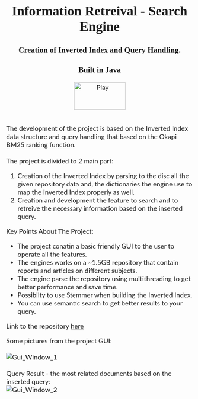 <div style="text-align: center; font-size:18px;">
	<div style="display: inline-block; text-align: left; color:#1d1d1d; font-family: 'Lato', sans-serif;">
	<h1 align="center" style="color:#1d1d1d; font-family: Tahoma;">Information Retreival - Search Engine</h1>
	<h3 align="center" style="color:#1d1d1d; font-family: Tahoma;">Creation of Inverted Index and Query Handling.<br></h3>
	<h3 align="center" style="color:#1d1d1d; font-family: Tahoma;">Built in Java<br></h3>
	<p align="center">
	<a href="https://youtu.be/LL-aoLCeF1s" target="_blank"> <img src="https://i.ibb.co/HHKN3NB/play.png" alt="Play" width="139" height="73"/> </a> 
	</p>
	<br>
	The development of the project is based on the Inverted Index data structure and query handling that based on the Okapi BM25 ranking function.<br><br>
	The project is divided to 2 main part:
	<ol>
	  <li>Creation of the Inverted Index by parsing to the disc all the given repository data and, the dictionaries the engine use to map the Inverted Index properly as well.</li>
	  <li>Creation and development the feature to search and to retreive the necessary information based on the inserted query.</li>
	</ol>
	
<p>Key Points About The Project:
<ul>
  <li>The project conatin a basic friendly GUI to the user to operate all the features.</li>
  <li>The engines works on a ~1.5GB repository that contain reports and articles on different subjects.</li>
  <li>The engine parse the repository using multithreading to get better performance and save time.</li>
  <li>Possibilty to use Stemmer when building the Inverted Index.</li>
  <li>You can use semantic search to get better results to your query.</li>
</ul>
</p>
<p>
Link to the repository <a href="https://drive.google.com/file/d/1fNYF1Ag-iBo1Ty8lYcLAMbO_ys_vA_1C/view?usp=sharing" target="_blank">here</a> 
</p>
<p>
Some pictures from the project GUI:<br><br>
<img src="https://i.ibb.co/YD9tTDS/gui-1.png" alt="Gui_Window_1"/><br><br>
Query Result - the most related documents based on the inserted query:<br>
<img src="https://i.ibb.co/QpM4xPn/gui-2.png" alt="Gui_Window_2"/><br><br>
</p>
</div>
</div>	
